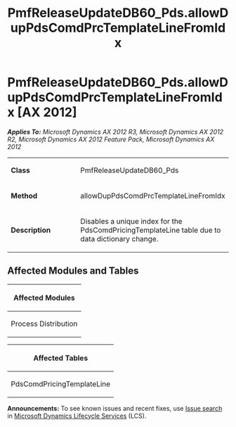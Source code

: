 ﻿---
title: PmfReleaseUpdateDB60_Pds.allowDupPdsComdPrcTemplateLineFromIdx
TOCTitle: PmfReleaseUpdateDB60_Pds.allowDupPdsComdPrcTemplateLineFromIdx
ms:assetid: ce302cca-3040-a482-7a55-17fba10f82d6
ms:mtpsurl: https://msdn.microsoft.com/en-us/library/JJ719746(v=AX.60)
ms:contentKeyID: 49711312
ms.date: 05/18/2015
mtps_version: v=AX.60
---

# PmfReleaseUpdateDB60\_Pds.allowDupPdsComdPrcTemplateLineFromIdx [AX 2012]


_**Applies To:** Microsoft Dynamics AX 2012 R3, Microsoft Dynamics AX 2012 R2, Microsoft Dynamics AX 2012 Feature Pack, Microsoft Dynamics AX 2012_

<table>
<colgroup>
<col style="width: 50%" />
<col style="width: 50%" />
</colgroup>
<tbody>
<tr class="odd">
<td><p><strong>Class</strong></p></td>
<td><p>PmfReleaseUpdateDB60_Pds</p></td>
</tr>
<tr class="even">
<td><p><strong>Method</strong></p></td>
<td><p>allowDupPdsComdPrcTemplateLineFromIdx</p></td>
</tr>
<tr class="odd">
<td><p><strong>Description</strong></p></td>
<td><p>Disables a unique index for the PdsComdPricingTemplateLine table due to data dictionary change.</p></td>
</tr>
</tbody>
</table>


## Affected Modules and Tables

<table>
<colgroup>
<col style="width: 100%" />
</colgroup>
<thead>
<tr class="header">
<th><p>Affected Modules</p></th>
</tr>
</thead>
<tbody>
<tr class="odd">
<td><p>Process Distribution</p></td>
</tr>
</tbody>
</table>


<table>
<colgroup>
<col style="width: 100%" />
</colgroup>
<thead>
<tr class="header">
<th><p>Affected Tables</p></th>
</tr>
</thead>
<tbody>
<tr class="odd">
<td><p>PdsComdPricingTemplateLine</p></td>
</tr>
</tbody>
</table>

  
**Announcements:** To see known issues and recent fixes, use [Issue search](http://go.microsoft.com/fwlink/?linkid=389258) in [Microsoft Dynamics Lifecycle Services](http://go.microsoft.com/fwlink/?linkid=306505) (LCS).

